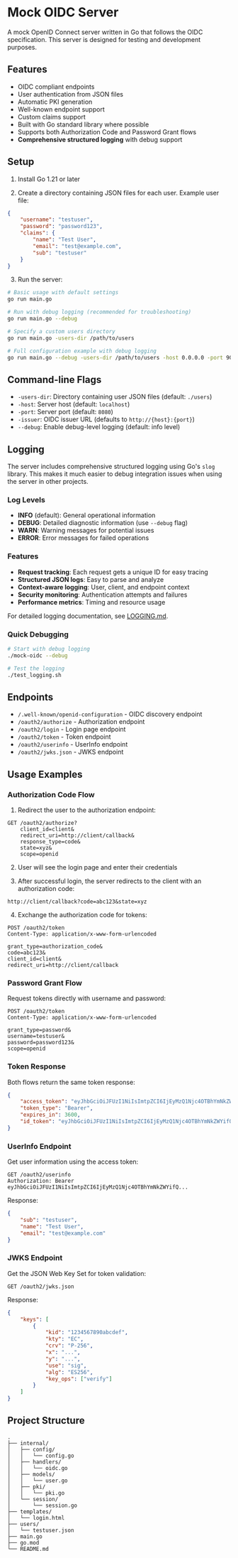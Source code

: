 # Mock OIDC Server

A mock OpenID Connect server written in Go that follows the OIDC specification. This server is designed for testing and development purposes.

## Features

- OIDC compliant endpoints
- User authentication from JSON files
- Automatic PKI generation
- Well-known endpoint support
- Custom claims support
- Built with Go standard library where possible
- Supports both Authorization Code and Password Grant flows
- **Comprehensive structured logging** with debug support

## Setup

1. Install Go 1.21 or later

2. Create a directory containing JSON files for each user. Example user file:
```json
{
    "username": "testuser",
    "password": "password123",
    "claims": {
        "name": "Test User",
        "email": "test@example.com",
        "sub": "testuser"
    }
}
```

3. Run the server:
```bash
# Basic usage with default settings
go run main.go

# Run with debug logging (recommended for troubleshooting)
go run main.go --debug

# Specify a custom users directory
go run main.go -users-dir /path/to/users

# Full configuration example with debug logging
go run main.go --debug -users-dir /path/to/users -host 0.0.0.0 -port 9090 -issuer http://my-issuer.com
```

## Command-line Flags

- `-users-dir`: Directory containing user JSON files (default: `./users`)
- `-host`: Server host (default: `localhost`)
- `-port`: Server port (default: `8080`)
- `-issuer`: OIDC issuer URL (defaults to `http://{host}:{port}`)
- `--debug`: Enable debug-level logging (default: info level)

## Logging

The server includes comprehensive structured logging using Go's `slog` library. This makes it much easier to debug integration issues when using the server in other projects.

### Log Levels
- **INFO** (default): General operational information
- **DEBUG**: Detailed diagnostic information (use `--debug` flag)
- **WARN**: Warning messages for potential issues
- **ERROR**: Error messages for failed operations

### Features
- **Request tracking**: Each request gets a unique ID for easy tracing
- **Structured JSON logs**: Easy to parse and analyze
- **Context-aware logging**: User, client, and endpoint context
- **Security monitoring**: Authentication attempts and failures
- **Performance metrics**: Timing and resource usage

For detailed logging documentation, see [LOGGING.md](LOGGING.md).

### Quick Debugging
```bash
# Start with debug logging
./mock-oidc --debug

# Test the logging
./test_logging.sh
```

## Endpoints

- `/.well-known/openid-configuration` - OIDC discovery endpoint
- `/oauth2/authorize` - Authorization endpoint
- `/oauth2/login` - Login page endpoint
- `/oauth2/token` - Token endpoint
- `/oauth2/userinfo` - UserInfo endpoint
- `/oauth2/jwks.json` - JWKS endpoint

## Usage Examples

### Authorization Code Flow

1. Redirect the user to the authorization endpoint:
```
GET /oauth2/authorize?
    client_id=client&
    redirect_uri=http://client/callback&
    response_type=code&
    state=xyz&
    scope=openid
```

2. User will see the login page and enter their credentials

3. After successful login, the server redirects to the client with an authorization code:
```
http://client/callback?code=abc123&state=xyz
```

4. Exchange the authorization code for tokens:
```
POST /oauth2/token
Content-Type: application/x-www-form-urlencoded

grant_type=authorization_code&
code=abc123&
client_id=client&
redirect_uri=http://client/callback
```

### Password Grant Flow

Request tokens directly with username and password:
```
POST /oauth2/token
Content-Type: application/x-www-form-urlencoded

grant_type=password&
username=testuser&
password=password123&
scope=openid
```

### Token Response

Both flows return the same token response:
```json
{
    "access_token": "eyJhbGciOiJFUzI1NiIsImtpZCI6IjEyMzQ1Njc4OTBhYmNkZWYifQ...",
    "token_type": "Bearer",
    "expires_in": 3600,
    "id_token": "eyJhbGciOiJFUzI1NiIsImtpZCI6IjEyMzQ1Njc4OTBhYmNkZWYifQ..."
}
```

### UserInfo Endpoint

Get user information using the access token:
```
GET /oauth2/userinfo
Authorization: Bearer eyJhbGciOiJFUzI1NiIsImtpZCI6IjEyMzQ1Njc4OTBhYmNkZWYifQ...
```

Response:
```json
{
    "sub": "testuser",
    "name": "Test User",
    "email": "test@example.com"
}
```

### JWKS Endpoint

Get the JSON Web Key Set for token validation:
```
GET /oauth2/jwks.json
```

Response:
```json
{
    "keys": [
        {
            "kid": "1234567890abcdef",
            "kty": "EC",
            "crv": "P-256",
            "x": "...",
            "y": "...",
            "use": "sig",
            "alg": "ES256",
            "key_ops": ["verify"]
        }
    ]
}
```

## Project Structure

```
.
├── internal/
│   ├── config/
│   │   └── config.go
│   ├── handlers/
│   │   └── oidc.go
│   ├── models/
│   │   └── user.go
│   ├── pki/
│   │   └── pki.go
│   └── session/
│       └── session.go
├── templates/
│   └── login.html
├── users/
│   └── testuser.json
├── main.go
├── go.mod
└── README.md
``` 